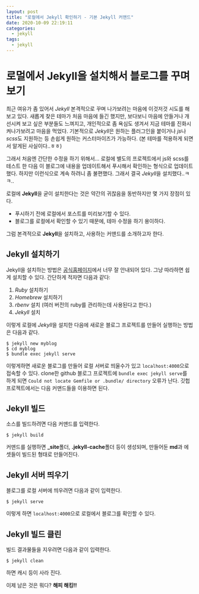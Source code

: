 ```yaml
---
layout: post
title: "로컬에서 Jekyll 확인하기 - 기본 Jekyll 커맨드"
date: 2020-10-09 22:19:11
categories:
  - jekyll
tags:
  - jekyll
---
```


# 로멀에서 Jekyll을 설치해서 블로그를 꾸며보기

최근 여유가 좀 있어서 *Jekyll* 본격적으로 꾸며 나가보려는 마음에 이것저것 시도를 해보고 있다.
새롭게 찾은 테마가 처음 마음에 들긴 했지만, 보다보니 마음에 안들거나 개선시켜 보고 싶은 부분들도 느껴지고, 개인적으로 좀 욕심도 생겨서 지금 테마를 진화시켜나가보려고 마음을 먹었다.
기본적으로 *Jekyll*은 원하는 플러그인을 붙이거나 *js*나 *scss*도 지원하는 등 손쉽게 원하는 커스터마이즈가 가능하다. (본 테마를 적용하게 되면서 알게된 사실이다..ㅎㅎ)

그래서 처음엔 간단한 수정을 하기 위해서... 로컬에 별도의 프로젝트에서 js와 scss를 테스트 한 다음 이 블로그에 내용을 업데이트해서 푸시해서 확인하는 형식으로 업데이트 했다.
하지만 이런식으로 계속 하려니 좀 불편했다. 그래서 결국 *Jekyll*을 설치했다..ㅋㅋ..

로컬에 **Jekyll**을 굳이 설치한다는 것은 약간의 귀찮음을 동반하지만 몇 가지 장점이 있다.
- 푸시하기 전에 로컬에서 포스트를 미리보기할 수 있다.
- 블로그를 로컬에서 확인할 수 있기 때문에, 테마 수정을 하기 용이하다.

그럼 본격적으로 **Jekyll**을 설치하고, 사용하는 커맨드를 소개하고자 한다.

## Jekyll 설치하기

Jekyll을 설치하는 방법은 [공식홈페이지][ref]에서 너무 잘 안내되어 있다. 그냥 따라하면 쉽게 설치할 수 있다. 간단하게 적자면 다음과 같다:
1. *Ruby* 설치하기
2. *Homebrew* 설치하기
3. *rbenv* 설치 (여러 버전의 ruby를 관리하는데 사용된다고 한다.)
4. *Jekyll* 설치

이렇게 로컬에 *Jekyll*을 설치한 다음에 새로운 블로그 프로젝트를 만들어 실행하는 방법은 다음과 같다.

```shell
$ jekyll new myblog
$ cd myblog
$ bundle exec jekyll serve
```

이렇게하면 새로운 블로그를 만들어 로컬 서버로 띄울수가 있고 `localhost:4000`으로 접속할 수 있다. clone한 github 블로그 프로젝트에 `bundle exec jekyll serve`를 하게 되면 `Could not locate Gemfile or .bundle/ directory` 오류가 난다.
깃헙 프로젝트에서는 다음 커맨드들을 이용하면 된다.

## Jekyll 빌드
소스를 빌드하려면 다음 커맨드를 입력한다.
```shell
$ jekyll build
```
커맨드를 실행하면 **_site**폴더, **.jekyll-cache**폴더 등이 생성되며, 만들어둔 **md**과 에셋들이 빌드된 형태로 만들어진다.

## Jekyll 서버 띄우기
블로그를 로컬 서버에 띄우려면 다음과 같이 입력한다.
```shell
$ jekyll serve
```

이렇게 하면 `localhost:4000`으로 로컬에서 블로그를 확인할 수 있다.

## Jekyll 빌드 클린
빌드 결과물들을 지우려면 다음과 같이 입력한다.
```shell
$ jekyll clean
```
하면 캐시 등이 사라 진다.

이제 남은 것은 뭐다? **해피 해킹!!**

[ref]:[https://jekyllrb-ko.github.io/docs/installation/macos/]